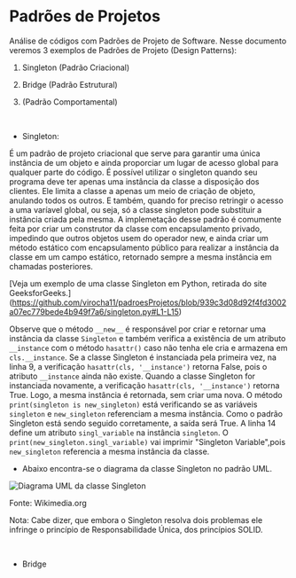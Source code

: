 # Padrões de Projetos

Análise de códigos com Padrões de Projeto de Software. Nesse documento veremos 3 exemplos de Padrões de Projeto (Design Patterns):

1. Singleton (Padrão Criacional)

2. Bridge (Padrão Estrutural)

3. (Padrão Comportamental)
<br/>

- Singleton:

É um padrão de projeto criacional que serve para garantir uma única instância de um objeto e ainda proporciar um lugar de acesso global para qualquer parte do código. É possível utilizar o singleton quando seu programa deve ter apenas uma instância da classe a disposição dos clientes. Ele limita a classe a apenas um meio de criação de objeto, anulando todos os outros. E também, quando for preciso retringir o acesso a uma varíavel global, ou seja, só a classe singleton pode substituir a instância criada pela mesma. A implemetação desse padrão é comumente feita por criar um construtor da classe com encapsulamento privado, impedindo que outros objetos usem do operador new, e ainda criar um método estático com encapsulamento público para realizar a instância da classe em um campo estático, retornado sempre a mesma instância em chamadas posteriores. 

[Veja um exemplo de uma classe Singleton em Python, retirada do site GeeksforGeeks.] (https://github.com/virocha11/padroesProjetos/blob/939c3d08d92f4fd3002a07ec779bede4b949f7a6/singleton.py#L1-L15)

  Observe que o método `__new__` é responsável por criar e retornar uma instância da classe `Singleton` e também verifica a existência de um atributo `__instance` com o método `hasattr()` caso não tenha ele cria e armazena em `cls.__instance`. 
Se a classe Singleton é instanciada pela primeira vez, na linha 9, a verificação `hasattr(cls, '__instance')` retorna False, pois o atributo `__instance` ainda não existe. Quando a classe Singleton for instanciada novamente, a verificação `hasattr(cls, '__instance')` retorna True. Logo, a mesma instância é retornada, sem criar uma nova. O método `print(singleton is new_singleton)` está verificando se as variáveis `singleton` e  `new_singleton` referenciam a mesma instância. Como o padrão Singleton está sendo seguido corretamente, a saída será True.
A linha 14 define um atributo `singl_variable` na instância `singleton`. O `print(new_singleton.singl_variable)` vai imprimir "Singleton Variable",pois `new_singleton` referencia a mesma instância da classe.

- Abaixo encontra-se o diagrama da classe Singleton no padrão UML.

![Diagrama UML da classe Singleton](https://upload.wikimedia.org/wikipedia/commons/d/dc/Singleton_pattern_uml.png)

Fonte: Wikimedia.org

Nota: Cabe dizer, que embora o Singleton resolva dois problemas ele infringe o princípio de Responsabilidade Única, dos princípios SOLID.

<br/>

- Bridge